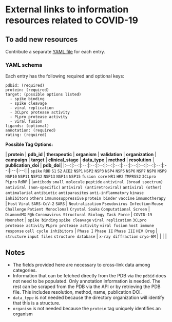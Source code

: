 # External links to information resources related to COVID-19

## To add new resources

Contribute a separate [YAML file](https://yaml.org/) for each entry.

### YAML schema

Each entry has the following required and optional keys:
```
pdbid: (required)
protein: (required)
target: (possible options listed)
  - spike binding
  - spike cleavage
  - viral replication
  - 3CLpro protease activity
  - PLpro protease activity
  - viral fusion
ligands: (optional)
annotation: (required)
rating: (required)
```

**Possible Tag Options:**

| **protein**  | **pdb_id**  | **therapeutic**   | **organism**   | **validation**   | **organization**   | **campaign**   | **target**   | **clinical_stage**   | **data_type**   | **method**   |  **resolution**   | **publication_doi**   | **pdb_doi**|
|:--:|:--:|:--:|:--:|:--:|:--:|:--:|:--:|:--:|:--:|:--:|:--:|:--:|:--:|:--:|
| `spike` `RBD` `S1` `S2` `ACE2` `NSP1` `NSP2` `NSP3` `NSP4` `NSP5` `NSP6` `NSP7` `NSP8` `NSP9` `NSP10` `NSP11` `NSP12` `NSP13` `NSP14` `NSP15` `fusion core` `HR1` `HR2` `TMPRSS2` `3CLpro` `PLpro` `RdRP`  |   |`antibody` `small molecule` `peptide` `antiviral (broad spectrum)` `antiviral (non-specific)` `antiviral (antiretroviral)` `antiviral (other)` `antimalarial` `antibiotic` `antiparasites` `anti-inflammatory` `kinase inhibitors` `others` `immunosuppressive` `protein binder` `vaccine` `immunotherapy`   | `Host` `Viral` `SARS-CoV-2` `SARS`  | `Neutralization` `Pseudovirus Infection` `Mouse Challenge` `Patient Monoclonal` `Crystal Soaks` `Computational Screen`   | `DiamondMX` `F@h` `Coronavirus Structural Biology Task Force`  | `COVID-19 Moonshot`  | `spike binding` `spike cleavage` `viral replication` `3CLpro protease activity` `PLpro protease activity` `viral fusion` `host immune response` `cell cycle inhibitors`  | `Phase I` `Phase II` `Phase III` `HIV Drug`  | `structure` `input files` `structure database`  | `x-ray diffraction` `cryo-EM`  |   |   |   |



## Notes
* The fields provided here are necessary to cross-link data among categories.
* Information that can be fetched directly from the PDB via the `pdbid` does not need to be populated.
  Only annotation information is needed. The rest can be scraped from the PDB via the API or by retrieving the PDB file.
  This includes resolution, method, name, publication DOI.
* `data_type` is not needed because the directory organization will identify that this is a structure.
* `organism` is not needed because the `protein` tag uniquely identifies an organism

